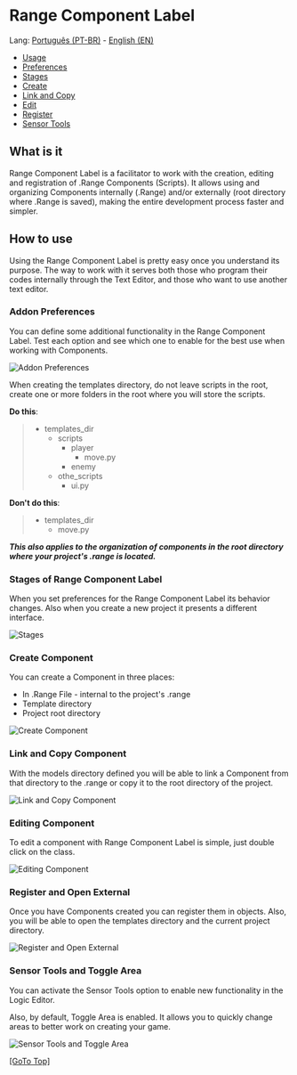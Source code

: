 # Range Component Label

Lang: [Português (PT-BR)](./README_PT.md) - [English (EN)](./README_EN.md)

- [Usage](#how-to-use)
- [Preferences](#addon-preferences)
- [Stages](#stages-of-range-component-label)
- [Create](#create-component)
- [Link and Copy](#link-and-copy-component)
- [Edit](#editing-component)
- [Register](#register-and-open-external)
- [Sensor Tools](#sensor-tools-and-toggle-area)

## **What is it**

Range Component Label is a facilitator to work with the creation, editing and registration of .Range Components (Scripts). It allows using and organizing Components internally (.Range) and/or externally (root directory where .Range is saved), making the entire development process faster and simpler.

## How to use

Using the Range Component Label is pretty easy once you understand its purpose. The way to work with it serves both those who program their codes internally through the Text Editor, and those who want to use another text editor.

### Addon Preferences

You can define some additional functionality in the Range Component Label. Test each option and see which one to enable for the best use when working with Components.

![Addon Preferences](./readme-files/preferences/preferences.png)

When creating the templates directory, do not leave scripts in the root, create one or more folders in the root where you will store the scripts.

**Do this**:
> - templates_dir
>   - scripts
>     - player
>       - move.py
>     - enemy
>   - othe_scripts
>     - ui.py

**Don't do this**:
> - templates_dir
>   - move.py

_**This also applies to the organization of components in the root directory where your project's .range is located.**_

### Stages of Range Component Label

When you set preferences for the Range Component Label its behavior changes. Also when you create a new project it presents a different interface.

![Stages](./readme-files/stages_range_component/stages_range_component_label.png)

### Create Component

You can create a Component in three places:
- In .Range File - internal to the project's .range
- Template directory
- Project root directory

![Create Component](./readme-files/create_component/create_component.png)


### Link and Copy Component

With the models directory defined you will be able to link a Component from that directory to the .range or copy it to the root directory of the project.

![Link and Copy Component](./readme-files/link_and_copy_component/link_and_copy_component.png)

### Editing Component

To edit a component with Range Component Label is simple, just double click on the class.

![Editing Component](./readme-files/editing_component/editing_component.png)

### Register and Open External

Once you have Components created you can register them in objects. Also, you will be able to open the templates directory and the current project directory.

![Register and Open External](./readme-files/register_and_open_external/register_and_open_external.png)

### Sensor Tools and Toggle Area

You can activate the Sensor Tools option to enable new functionality in the Logic Editor.

Also, by default, Toggle Area is enabled. It allows you to quickly change areas to better work on creating your game.

![Sensor Tools and Toggle Area](./readme-files/sensor_tools_and_toggle_area/sensor_tools_and_toggle_area.png)

[[GoTo Top]](#range-component-label)